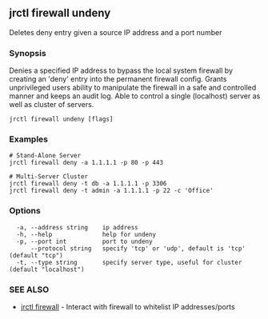 ## jrctl firewall undeny

Deletes deny entry given a source IP address and a port number

### Synopsis

Denies a specified IP address to bypass the local system firewall by creating an
'deny' entry into the permanent firewall config. Grants unprivileged users
ability to manipulate the firewall in a safe and controlled manner and keeps an
audit log. Able to control a single (localhost) server as well as cluster of
servers.

```
jrctl firewall undeny [flags]
```

### Examples

```
# Stand-Alone Server
jrctl firewall deny -a 1.1.1.1 -p 80 -p 443

# Multi-Server Cluster
jrctl firewall deny -t db -a 1.1.1.1 -p 3306
jrctl firewall deny -t admin -a 1.1.1.1 -p 22 -c 'Office'
```

### Options

```
  -a, --address string    ip address
  -h, --help              help for undeny
  -p, --port int          port to undeny
      --protocol string   specify 'tcp' or 'udp', default is 'tcp' (default "tcp")
  -t, --type string       specify server type, useful for cluster (default "localhost")
```

### SEE ALSO

* [jrctl firewall](jrctl_firewall.md)	 - Interact with firewall to whitelist IP addresses/ports

